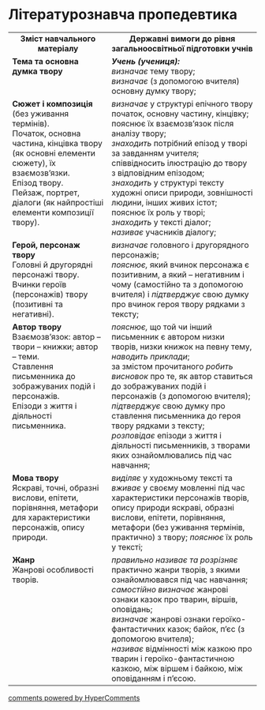 <div id="hypercomments_widget" class="js-hypercomments-widget invisible"></div>

# Літературознавча пропедевтика

<table>
  <tr>
    <td width="40%" align="center"><b>Зміст навчального матеріалу<b></td>
    <td width="60%" align="center"><b>Державні вимоги до рівня загальноосвітньої підготовки учнів</b></td>
  </tr>
  <tr>
    <td width="40%" style="vertical-align:top !important;">
<b>Тема та основна думка твору</b>
</td>
    <td width="60%" style="vertical-align:top !important;">
<i><b>Учень (учениця):</b></i><br>
<i>визначає</i> тему твору; <br>
<i>визначає</i> (з допомогою вчителя) основну думку твору;
</td>
  </tr>
  <tr>
    <td width="40%" style="vertical-align:top !important;">
<b>Сюжет і композиція</b>
(без уживання термінів). <br>
Початок, основна частина, кінцівка твору (як основні елементи сюжету), їх взаємозв’язки.<br>
Епізод твору.<br>
Пейзаж, портрет, діалоги (як найпростіші елементи композиції твору).
</td>
    <td width="60%" style="vertical-align:top !important;">
<i>визначає</i> у структурі епічного твору початок, основну частину, кінцівку; пояснює їх взаємозв’язок після аналізу твору; <br>
<i>знаходить</i> потрібний епізод у творі за завданням учителя;  співвідносить ілюстрацію до твору з відповідним епізодом;<br>
<i>знаходить</i> у структурі тексту художні описи природи, зовнішності людини, інших живих істот; пояснює їх роль у творі; <br>
<i>знаходить</i> у тексті діалог;<br>
<i>називає</i> учасників діалогу; 
</td>
  </tr>
  <tr>
    <td width="40%" style="vertical-align:top !important;">
<b>Герой, персонаж твору</b><br> 
Головні й другорядні персонажі твору. <br>
Вчинки героїв (персонажів) твору (позитивні та негативні).
</td>
    <td width="60%" style="vertical-align:top !important;">
<i>визначає</i> головного і другорядного персонажів; <br>
<i>пояснює,</i> який вчинок  персонажа є позитивним, а який – негативним і чому (самостійно та з допомогою вчителя) і <i>підтверджує</i> свою думку про вчинок героя твору рядками з тексту;
</td>
  </tr>
  <tr>
    <td width="40%" style="vertical-align:top !important;">
<b>Автор твору</b> <br> 
Взаємозв’язок: автор – твори – книжки; автор – теми.<br>
Ставлення письменника до зображуваних подій і персонажів.<br>
Епізоди з життя і діяльності письменника.
</td>
    <td width="60%" style="vertical-align:top !important;">
<i>пояснює,</i> що той чи інший письменник є автором низки творів, низки книжок на певну тему, <i>наводить приклади</i>; <br>
за змістом прочитаного <i>робить висновок</i> про те, як автор ставиться до зображуваних подій і персонажів (з допомогою вчителя);<br>
<i>підтверджує</i> свою думку про ставлення письменника до героя твору рядками з тексту;<br>
<i>розповідає</i> епізоди з життя і діяльності письменників, з творами яких ознайомлювались під час навчання; 

</td>
  </tr>
  <tr>
    <td width="40%" style="vertical-align:top !important;">
<b>Мова твору</b> <br> 
Яскраві, точні, образні вислови, епітети, порівняння, метафори для характеристики персонажів, опису природи.
</td>
    <td width="60%" style="vertical-align:top !important;">
<i>виділяє</i> у художньому тексті та <i>вживає</i> у своєму мовленні під час характеристики персонажів творів, опису природи яскраві, образні вислови, епітети, порівняння, метафори (без уживання термінів, практично) з твору; <i>пояснює</i> їх роль у тексті; 
</td>
  </tr>
  <tr>
    <td width="40%" style="vertical-align:top !important;">
<b>Жанр</b><br> 
Жанрові особливості творів.</td>
    <td width="60%" style="vertical-align:top !important;">
<i>правильно називає та розрізняє</i> практично жанри творів, з якими ознайомлювався під час навчання;<br>
<i>самостійно визначає</i> жанрові ознаки казок про тварин, віршів, оповідань; <br>
<i>визначає</i> жанрові ознаки героїко-фантастичних казок; байок, п’єс (з допомогою вчителя);<br>
<i>називає</i> відмінності між казкою про тварин і героїко-фантастичною казкою, між віршем і байкою, між оповіданням і п’єсою.

</td>
  </tr>
</table>

<div class="js-hypercomments-container">
<a href="http://hypercomments.com" class="hc-link" title="comments widget">comments powered by HyperComments</a>
</div>
